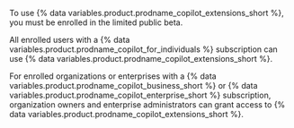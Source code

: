 To use {% data variables.product.prodname_copilot_extensions_short %}, you must be enrolled in the limited public beta.

All enrolled users with a {% data variables.product.prodname_copilot_for_individuals %} subscription can use {% data variables.product.prodname_copilot_extensions_short %}.

For enrolled organizations or enterprises with a {% data variables.product.prodname_copilot_business_short %} or {% data variables.product.prodname_copilot_enterprise_short %} subscription, organization owners and enterprise administrators can grant access to {% data variables.product.prodname_copilot_extensions_short %}.
